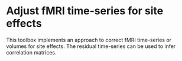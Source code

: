 # Adjust fMRI time-series for site effects

This toolbox implements an approach to correct fMRI time-series or volumes for site effects. The residual time-series can be used to infer correlation matrices. 
